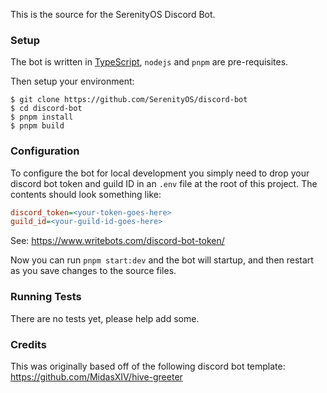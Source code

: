 This is the source for the SerenityOS Discord Bot.

### Setup

The bot is written in [TypeScript](https://www.typescriptlang.org), `nodejs` and `pnpm` are pre-requisites.

Then setup your environment:

```
$ git clone https://github.com/SerenityOS/discord-bot
$ cd discord-bot
$ pnpm install
$ pnpm build
```

### Configuration

To configure the bot for local development you simply need to drop your discord bot token and guild ID in an `.env` file at the root of this project.
The contents should look something like:
```ini
discord_token=<your-token-goes-here>
guild_id=<your-guild-id-goes-here>
```
See: https://www.writebots.com/discord-bot-token/

Now you can run `pnpm start:dev` and the bot will startup, and then restart as you save changes to the source files.

### Running Tests

There are no tests yet, please help add some.

### Credits

This was originally based off of the following discord bot template: https://github.com/MidasXIV/hive-greeter

